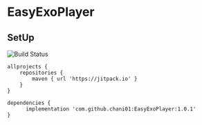 # EasyExoPlayer

## SetUp
![Build Status](https://img.shields.io/badge/download-1.0.1-green.svg)

```
allprojects {
	repositories {
		maven { url 'https://jitpack.io' }
	}
}
```

```
dependencies {
      implementation 'com.github.chani01:EasyExoPlayer:1.0.1'
}
```
